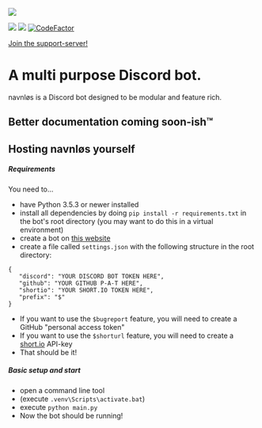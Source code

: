 
![](https://github.com/joseywoermann/navnlos/blob/master/assets/navnlos.PNG)

![](https://badgen.net/github/release/joseywoermann/navnlos/stable?color=black) ![](https://badgen.net/github/last-commit/joseywoermann/navnlos?color=black) [![CodeFactor](https://www.codefactor.io/repository/github/joseywoermann/navnlos/badge)](https://www.codefactor.io/repository/github/joseywoermann/navnlos)

[Join the support-server!](https://discord.gg/52TbNHPBU9)

# A multi purpose Discord bot.

navnløs is a Discord bot designed to be modular and feature rich.

## Better documentation coming soon-ish™


## Hosting navnløs yourself

##### Requirements

You need to...
* have Python 3.5.3 or newer installed
* install all dependencies by doing `pip install -r requirements.txt` in the bot's root directory (you may want to do this in a virtual environment)
* create a bot on [this website](https://discord.com/developers/applications/)
* create a file called `settings.json` with the following structure in the root directory:
```
{
   "discord": "YOUR DISCORD BOT TOKEN HERE",
   "github": "YOUR GITHUB P-A-T HERE",
   "shortio": "YOUR SHORT.IO TOKEN HERE",
   "prefix": "$"
}
```
* If you want to use the `$bugreport` feature, you will need to create a GitHub "personal access token"
* If you want to use the `$shorturl` feature, you will need to create a [short.io](https://short.io/) API-key
* That should be it!

##### Basic setup and start

* open a command line tool
* (execute `.venv\Scripts\activate.bat`)
* execute `python main.py`
* Now the bot should be running!
